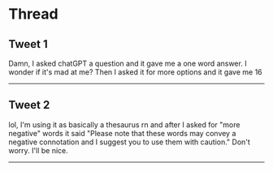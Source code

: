 # Thread

## Tweet 1

Damn, I asked chatGPT a question and it gave me a one word answer. I wonder if it's mad at me? Then I asked it for more options and it gave me 16

---

## Tweet 2

lol, I'm using it as basically a thesaurus rn and after I asked for "more negative" words it said "Please note that these words may convey a negative connotation and I suggest you to use them with caution." Don't worry. I'll be nice.

---


